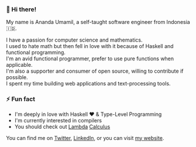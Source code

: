 ### 👋 Hi there!

My name is Ananda Umamil, a self-taught software engineer from Indonesia 🇮🇩.

I have a passion for computer science and mathematics.  
I used to hate math but then fell in love with it because of Haskell and functional programming.  
I'm an avid functional programmer, prefer to use pure functions when applicable.  
I'm also a supporter and consumer of open source, willing to contribute if possible.  
I spent my time building web applications and text-processing tools.

### ⚡ Fun fact

- I'm deeply in love with Haskell ❤️ & Type-Level Programming
- I'm currently interested in compilers
- You should check out [Lambda](https://www.google.com/search?q=lambda%20calculus) [Calculus](https://youtu.be/3VQ382QG-y4)

You can find me on [Twitter](https://twitter.com/zweimach), [LinkedIn](https://www.linkedin.com/in/zweimach), or you can visit [my website](https://zweimach.org).
